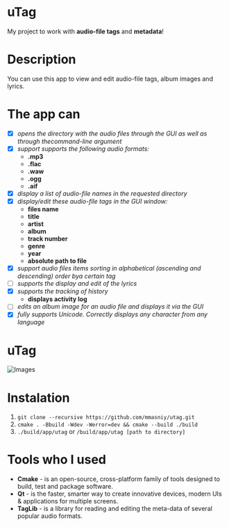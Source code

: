 # uTag
My project to work with **audio-file tags** and **metadata**! 

# Description
You can use this app to view and edit audio-file tags,
album images and lyrics.

# The app can

- [x] _opens the directory with the audio files through the GUI as well as through thecommand-line argument_
- [x] _support supports the following audio formats:_<br/>
    * **.mp3**
    * **.flac**
    * **.waw**
    * **.ogg**
    * **.aif**
- [x] _display a list of audio-file names in the requested directory_
- [x] _display/edit these audio-file tags in the GUI window:_
    * **files name**
    * **title**
    * **artist**
    * **album**
    * **track number**
    * **genre**
    * **year**
    * **absolute path to file**
- [x] _support audio files items sorting in alphabetical (ascending and descending) order bya certain tag_
- [ ] _supports the display and edit of the lyrics_
- [x] _supports the tracking of history_
    * **displays activity log**
- [ ] _edits an album image for an audio file and displays it via the GUI_
- [x] _fully supports Unicode. Correctly displays any character from any language_

# uTag

![Images](https://user-images.githubusercontent.com/44983824/94473374-c84b3a80-01d4-11eb-8252-ca742fd86638.png)

# Instalation

1. `git clone --recursive https://github.com/mmasniy/utag.git`
2. `cmake . -Bbuild -Wdev -Werror=dev && cmake --build ./build`
3. `./build/app/utag` or `/build/app/utag [path to directory]`

# Tools who I used

 - **Cmake** - is an open-source, cross-platform family of tools designed to build, test and package software.
 - **Qt** - is the faster, smarter way to create innovative devices, modern UIs & applications for multiple screens.
 - **TagLib** - is a library for reading and editing the meta-data of several popular audio formats. 